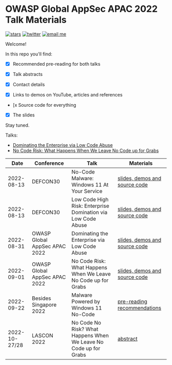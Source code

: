 # OWASP Global AppSec APAC 2022 Talk Materials

[![stars](https://img.shields.io/github/stars/mbrg?icon=github&style=social)](https://github.com/mbrg)
[![twitter](https://img.shields.io/twitter/follow/mbrg0?icon=twitter&style=social&label=Follow)](https://twitter.com/intent/follow?screen_name=mbrg0)
[![email me](https://img.shields.io/badge/michael.bargury-owasp.org-red?logo=Gmail)](mailto:michael.bargury@owasp.org)

Welcome!

In this repo you'll find:

- [x] Recommended pre-reading for both talks

- [x] Talk abstracts

- [x] Contact details

- [x] Links to demos on YouTube, articles and references

- [x Source code for everything

- [x] The slides

Stay tuned.

Talks:

- [Dominating the Enterprise via Low Code Abuse](Low_Code_Abuse/)
- [No Code Risk: What Happens When We Leave No Code up for Grabs](No_Code_Risk/)

| Date | Conference | Talk | Materials |
| - | - | - | - |
| 2022-08-13 | DEFCON30 | No-Code Malware: Windows 11 At Your Service | [slides, demos and source code](2022-08-13_DEFCON_30/No_Code_Malware) |
| 2022-08-13 | DEFCON30 | Low Code High Risk: Enterprise Domination via Low Code Abuse | [slides, demos and source code](2022-08-13_DEFCON_30/Low_Code_High_Risk) |
| 2022-08-31 | OWASP Global AppSec APAC 2022 | Dominating the Enterprise via Low Code Abuse | [slides, demos and source code](2022-08-31_OWASP_Global_AppSec_APAC/Low_Code_Abuse) |
| 2022-09-01 | OWASP Global AppSec APAC 2022 | No Code Risk: What Happens When We Leave No Code up for Grabs | [slides, demos and source code](2022-08-31_OWASP_Global_AppSec_APAC/Low_Code_Abuse) |
| 2022-09-22 | Besides Singapore 2022 | Malware Powered by Windows 11 No-Code | [pre-reading recommendations](https://bsidessg.org/schedule/malware-powered-by-windows-11-no-code/) |
| 2022-10-27/28 | LASCON 2022 | No Code No Risk? What Happens When We Leave No Code up for Grabs | [abstract](https://sched.co/1AwVf) | 
